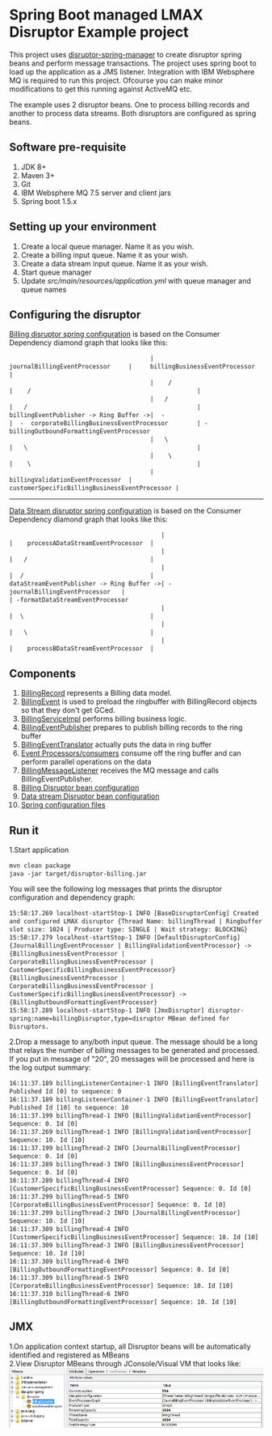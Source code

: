 Spring Boot managed LMAX Disruptor Example project
==================
This project uses [disruptor-spring-manager](https://github.com/anair-it/disruptor-spring-manager) to create disruptor spring beans and perform message transactions. 
The project uses spring boot to load up the application as a JMS listener. Integration with IBM Websphere MQ is required to run this project. Ofcourse you can make minor modifications to get this running against ActiveMQ etc.      

The example uses 2 disruptor beans. One to process billing records and another to process data streams. Both disruptors are configured as spring beans.

Software pre-requisite
--------
1. JDK 8+
2. Maven 3+
3. Git      
4. IBM Websphere MQ 7.5 server and client jars
5. Spring boot 1.5.x          


Setting up your environment
----
1. Create a local queue manager. Name it as you wish.   
2. Create a billing input queue. Name it as your wish.     
3. Create a data stream input queue. Name it as your wish.         
3. Start queue manager    
4. Update _src/main/resources/application.yml_ with queue manager and queue names  


Configuring the disruptor
----------

[Billing disruptor spring configuration](src/main/webapp/WEB-INF/spring-billing-disruptor.xml) is based on the Consumer Dependency diamond graph that looks like this:

	                                       |     journalBillingEventProcessor     |     billingBusinessEventProcessor                 |
	                                       |    /                                 |    /                                              |
	                                       |   /                                  |   /                                               |
	billingEventPublisher -> Ring Buffer ->|  -                                   |  -  corporateBillingBusinessEventProcessor        | -billingOutboundFormattingEventProcessor
	                                       |   \                                  |   \                                               |
	                                       |    \                                 |    \                                              |
	                                       |     billingValidationEventProcessor  |     customerSpecificBillingBusinessEventProcessor |


---------
[Data Stream disruptor spring configuration](src/main/webapp/WEB-INF/spring-datastream-disruptor.xml) is based on the Consumer Dependency diamond graph that looks like this:

	                                          |                                  |    processADataStreamEventProcessor  |
	                                          |                                  |   /                                  |
	                                          |                                  |  /                                   |
	dataStreamEventPublisher -> Ring Buffer ->| - journalBillingEventProcessor   |                                      | -formatDataStreamEventProcessor
	                                          |                                  |  \                                   |
	                                          |                                  |   \                                  |
	                                          |                                  |    processBDataStreamEventProcessor  |


Components
----
1. [BillingRecord](src/main/java/org/anair/billing/model/BillingRecord.java) represents a Billing data model.        
2. [BillingEvent](src/main/java/org/anair/billing/disruptor/eventfactory/BillingEvent.java) is used to preload the ringbuffer with BillingRecord objects so that they don't get GCed.          
3. [BillingServiceImpl](src/main/java/org/anair/billing/service/BillingServiceImpl.java) performs billing business logic.    
4. [BillingEventPublisher](src/main/java/org/anair/billing/disruptor/publisher/BillingEventPublisher.java) prepares to publish billing records to the ring buffer       
5. [BillingEventTranslator](src/main/java/org/anair/billing/disruptor/eventtranslator/BillingEventTranslator.java) actually puts the data in ring buffer   
6. [Event Processors/consumers](src/main/java/org/anair/billing/disruptor/eventprocessor) consume off the ring buffer and can perform parallel operations on the data    
4. [BillingMessageListener](src/main/java/org/anair/billing/message/listener/BillingMessageListener.java) receives the MQ message and calls BillingEventPublisher.       
5. [Billing Disruptor bean configuration](src/main/resources/spring-billing-disruptor.xml)
6. [Data stream Disruptor bean configuration](src/main/resources/spring-datastream-disruptor.xml)                             
7. [Spring configuration files](src/main/resources)                      

Run it
----
1.Start application    
	
	mvn clean package
	java -jar target/disruptor-billing.jar
You will see the following log messages that prints the disruptor configuration and dependency graph:

	15:58:17.269 localhost-startStop-1 INFO [BaseDisruptorConfig] Created and configured LMAX disruptor {Thread Name: billingThread | Ringbuffer slot size: 1024 | Producer type: SINGLE | Wait strategy: BLOCKING}
	15:58:17.279 localhost-startStop-1 INFO [DefaultDisruptorConfig]
	{JournalBillingEventProcessor | BillingValidationEventProcessor} -> {BillingBusinessEventProcessor | CorporateBillingBusinessEventProcessor | CustomerSpecificBillingBusinessEventProcessor}
	{BillingBusinessEventProcessor | CorporateBillingBusinessEventProcessor | CustomerSpecificBillingBusinessEventProcessor} -> {BillingOutboundFormattingEventProcessor}
	15:58:17.289 localhost-startStop-1 INFO [JmxDisruptor] disruptor-spring:name=billingDisruptor,type=disruptor MBean defined for Disruptors.
	
2.Drop a message to any/both input queue. The message should be a long that relays the number of billing messages to be generated and processed.
If you put in message of "20", 20 messages will be processed and here is the log output summary:

	16:11:37.189 billingListenerContainer-1 INFO [BillingEventTranslator] Published Id [0] to sequence: 0
	16:11:37.189 billingListenerContainer-1 INFO [BillingEventTranslator] Published Id [10] to sequence: 10
	16:11:37.199 billingThread-1 INFO [BillingValidationEventProcessor] Sequence: 0. Id [0]
	16:11:37.269 billingThread-1 INFO [BillingValidationEventProcessor] Sequence: 10. Id [10]
	16:11:37.199 billingThread-2 INFO [JournalBillingEventProcessor] Sequence: 0. Id [0]
	16:11:37.289 billingThread-3 INFO [BillingBusinessEventProcessor] Sequence: 0. Id [0]
	16:11:37.289 billingThread-4 INFO [CustomerSpecificBillingBusinessEventProcessor] Sequence: 0. Id [0]
	16:11:37.299 billingThread-5 INFO [CorporateBillingBusinessEventProcessor] Sequence: 0. Id [0]
	16:11:37.299 billingThread-2 INFO [JournalBillingEventProcessor] Sequence: 10. Id [10]
	16:11:37.309 billingThread-4 INFO [CustomerSpecificBillingBusinessEventProcessor] Sequence: 10. Id [10]
	16:11:37.309 billingThread-3 INFO [BillingBusinessEventProcessor] Sequence: 10. Id [10]
	16:11:37.309 billingThread-6 INFO [BillingOutboundFormattingEventProcessor] Sequence: 0. Id [0]
	16:11:37.309 billingThread-5 INFO [CorporateBillingBusinessEventProcessor] Sequence: 10. Id [10]
	16:11:37.310 billingThread-6 INFO [BillingOutboundFormattingEventProcessor] Sequence: 10. Id [10]


JMX
---
1.On application context startup, all Disruptor beans will be automatically identified and registered as MBeans         
2.View Disruptor MBeans through JConsole/Visual VM that looks like: ![MBean](disruptor-billing-mbean-browser.PNG)
